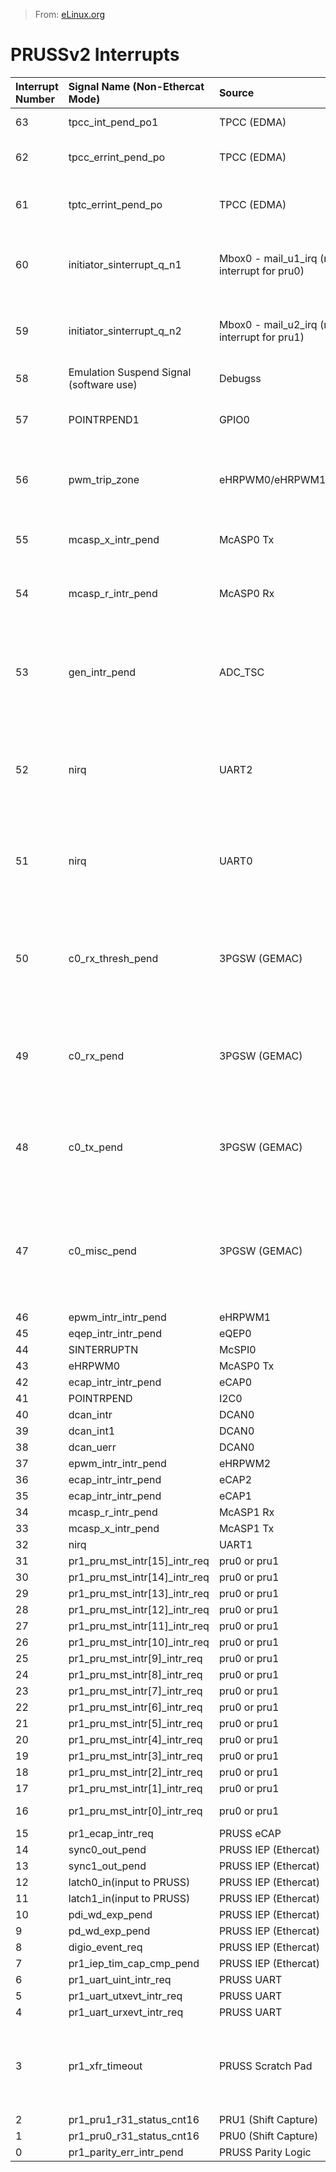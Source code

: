 > From: [eLinux.org](http://eLinux.org/PRUSSv2_Interrupts "http://eLinux.org/PRUSSv2_Interrupts")


# PRUSSv2 Interrupts



<table>
<thead>
<tr class="header">
<th align="left">Interrupt Number</th>
<th align="left">Signal Name (Non-Ethercat Mode)</th>
<th align="left">Source</th>
<th align="left">Signal Name (Ethercat Mode)</th>
<th align="left">Description</th>
</tr>
</thead>
<tbody>
<tr class="odd">
<td align="left">63</td>
<td align="left">tpcc_int_pend_po1</td>
<td align="left">TPCC (EDMA)</td>
<td align="left"></td>
<td align="left">A DMA request has completed</td>
</tr>
<tr class="even">
<td align="left">62</td>
<td align="left">tpcc_errint_pend_po</td>
<td align="left">TPCC (EDMA)</td>
<td align="left"></td>
<td align="left">A DMA error has occurred (see TPCC)</td>
</tr>
<tr class="odd">
<td align="left">61</td>
<td align="left">tptc_errint_pend_po</td>
<td align="left">TPCC (EDMA)</td>
<td align="left"></td>
<td align="left">A DMA error has occurred - TPTC0 only (see TPTC0)</td>
</tr>
<tr class="even">
<td align="left">60</td>
<td align="left">initiator_sinterrupt_q_n1</td>
<td align="left">Mbox0 - mail_u1_irq (mailbox interrupt for pru0)</td>
<td align="left"></td>
<td align="left">A message has been left in the mailbox for PRU0 (see <a href="http://elinux.org/index.php?title=Mailbox&amp;action=edit&amp;redlink=1" title="Mailbox (page does not exist)">Mailbox</a>)</td>
</tr>
<tr class="odd">
<td align="left">59</td>
<td align="left">initiator_sinterrupt_q_n2</td>
<td align="left">Mbox0 - mail_u2_irq (mailbox interrupt for pru1)</td>
<td align="left"></td>
<td align="left">A message has been left in the mailbox for PRU1 (see <a href="http://elinux.org/index.php?title=Mailbox&amp;action=edit&amp;redlink=1" title="Mailbox (page does not exist)">Mailbox</a>)</td>
</tr>
<tr class="even">
<td align="left">58</td>
<td align="left">Emulation Suspend Signal (software use)</td>
<td align="left">Debugss</td>
<td align="left"></td>
<td align="left"> ?</td>
</tr>
<tr class="odd">
<td align="left">57</td>
<td align="left">POINTRPEND1</td>
<td align="left">GPIO0</td>
<td align="left"></td>
<td align="left">Interrupt from level change on an external GPIO0 pin</td>
</tr>
<tr class="even">
<td align="left">56</td>
<td align="left">pwm_trip_zone</td>
<td align="left">eHRPWM0/eHRPWM1/eHRPWM2</td>
<td align="left"></td>
<td align="left">External fault occurred on eHRPWM0/1/2 (see Trip-zone)</td>
</tr>
<tr class="odd">
<td align="left">55</td>
<td align="left">mcasp_x_intr_pend</td>
<td align="left">McASP0 Tx</td>
<td align="left">pr1_mii1_crs(external)</td>
<td align="left">McASP is ready to receive data for transmitting</td>
</tr>
<tr class="even">
<td align="left">54</td>
<td align="left">mcasp_r_intr_pend</td>
<td align="left">McASP0 Rx</td>
<td align="left">PRU1_RX_EOF</td>
<td align="left">McASP has received an entire frame for processing</td>
</tr>
<tr class="odd">
<td align="left">53</td>
<td align="left">gen_intr_pend</td>
<td align="left">ADC_TSC</td>
<td align="left">MDIO_MII_LINK[1]</td>
<td align="left">A general interrupt occurred on the touch controller (check appropriate status register)</td>
</tr>
<tr class="even">
<td align="left">52</td>
<td align="left">nirq</td>
<td align="left">UART2</td>
<td align="left">PORT1_TX_OVERFLOW</td>
<td align="left">A general interrupt occurred on the UART2 (check appropriate status register)</td>
</tr>
<tr class="odd">
<td align="left">51</td>
<td align="left">nirq</td>
<td align="left">UART0</td>
<td align="left">PORT1_TX_UNDERFLOW</td>
<td align="left">A general interrupt occurred on the UART0 (check appropriate status register)</td>
</tr>
<tr class="even">
<td align="left">50</td>
<td align="left">c0_rx_thresh_pend</td>
<td align="left">3PGSW (GEMAC)</td>
<td align="left">PRU1_RX_OVERFLOW</td>
<td align="left">External Ethernet switch has passed its receive buffer threshold (ready for data to be retrieved)</td>
</tr>
<tr class="odd">
<td align="left">49</td>
<td align="left">c0_rx_pend</td>
<td align="left">3PGSW (GEMAC)</td>
<td align="left">PRU1_RX_NIBBLE_ODD</td>
<td align="left">External Ethernet switch has received a packet (should be acknowledged)</td>
</tr>
<tr class="even">
<td align="left">48</td>
<td align="left">c0_tx_pend</td>
<td align="left">3PGSW (GEMAC)</td>
<td align="left">PRU1_RX_CRC</td>
<td align="left">External Ethernet switch has transmitted a packet (should be acknowledged)</td>
</tr>
<tr class="odd">
<td align="left">47</td>
<td align="left">c0_misc_pend</td>
<td align="left">3PGSW (GEMAC)</td>
<td align="left">PRU1_RX_SOF</td>
<td align="left">A miscellaneous interrupt was triggered on the External Ethernet switch (see appropriate status register)</td>
</tr>
<tr class="even">
<td align="left">46</td>
<td align="left">epwm_intr_intr_pend</td>
<td align="left">eHRPWM1</td>
<td align="left">PRU1_RX_SFD</td>
<td align="left"> ?</td>
</tr>
<tr class="odd">
<td align="left">45</td>
<td align="left">eqep_intr_intr_pend</td>
<td align="left">eQEP0</td>
<td align="left">PRU1_RX_ERR32</td>
<td align="left"> ?</td>
</tr>
<tr class="even">
<td align="left">44</td>
<td align="left">SINTERRUPTN</td>
<td align="left">McSPI0</td>
<td align="left">PRU1_RX_ERR</td>
<td align="left"> ?</td>
</tr>
<tr class="odd">
<td align="left">43</td>
<td align="left">eHRPWM0</td>
<td align="left">McASP0 Tx</td>
<td align="left">pr1_mii0_crs(external)</td>
<td align="left"> ?</td>
</tr>
<tr class="even">
<td align="left">42</td>
<td align="left">ecap_intr_intr_pend</td>
<td align="left">eCAP0</td>
<td align="left">PRU0_RX_EOF</td>
<td align="left"> ?</td>
</tr>
<tr class="odd">
<td align="left">41</td>
<td align="left">POINTRPEND</td>
<td align="left">I2C0</td>
<td align="left">MDIO_MII_LINK[0]</td>
<td align="left"> ?</td>
</tr>
<tr class="even">
<td align="left">40</td>
<td align="left">dcan_intr</td>
<td align="left">DCAN0</td>
<td align="left">PORT0_TX_OVERFLOW</td>
<td align="left"> ?</td>
</tr>
<tr class="odd">
<td align="left">39</td>
<td align="left">dcan_int1</td>
<td align="left">DCAN0</td>
<td align="left">PORT0_TX_UNDERFLOW</td>
<td align="left"> ?</td>
</tr>
<tr class="even">
<td align="left">38</td>
<td align="left">dcan_uerr</td>
<td align="left">DCAN0</td>
<td align="left">PRU0_RX_OVERFLOW</td>
<td align="left"> ?</td>
</tr>
<tr class="odd">
<td align="left">37</td>
<td align="left">epwm_intr_intr_pend</td>
<td align="left">eHRPWM2</td>
<td align="left">PRU0_RX_NIBBLE_ODD</td>
<td align="left"> ?</td>
</tr>
<tr class="even">
<td align="left">36</td>
<td align="left">ecap_intr_intr_pend</td>
<td align="left">eCAP2</td>
<td align="left">PRU0_RX_CRC</td>
<td align="left"> ?</td>
</tr>
<tr class="odd">
<td align="left">35</td>
<td align="left">ecap_intr_intr_pend</td>
<td align="left">eCAP1</td>
<td align="left">PRU0_RX_SOF</td>
<td align="left"> ?</td>
</tr>
<tr class="even">
<td align="left">34</td>
<td align="left">mcasp_r_intr_pend</td>
<td align="left">McASP1 Rx</td>
<td align="left">PRU0_RX_SFD</td>
<td align="left"> ?</td>
</tr>
<tr class="odd">
<td align="left">33</td>
<td align="left">mcasp_x_intr_pend</td>
<td align="left">McASP1 Tx</td>
<td align="left">PRU0_RX_ERR32</td>
<td align="left"> ?</td>
</tr>
<tr class="even">
<td align="left">32</td>
<td align="left">nirq</td>
<td align="left">UART1</td>
<td align="left">PRU0_RX_ERR</td>
<td align="left"> ?</td>
</tr>
<tr class="odd">
<td align="left">31</td>
<td align="left">pr1_pru_mst_intr[15]_intr_req</td>
<td align="left">pru0 or pru1</td>
<td align="left"></td>
<td align="left"> ?</td>
</tr>
<tr class="even">
<td align="left">30</td>
<td align="left">pr1_pru_mst_intr[14]_intr_req</td>
<td align="left">pru0 or pru1</td>
<td align="left"></td>
<td align="left"> ?</td>
</tr>
<tr class="odd">
<td align="left">29</td>
<td align="left">pr1_pru_mst_intr[13]_intr_req</td>
<td align="left">pru0 or pru1</td>
<td align="left"></td>
<td align="left"> ?</td>
</tr>
<tr class="even">
<td align="left">28</td>
<td align="left">pr1_pru_mst_intr[12]_intr_req</td>
<td align="left">pru0 or pru1</td>
<td align="left"></td>
<td align="left"> ?</td>
</tr>
<tr class="odd">
<td align="left">27</td>
<td align="left">pr1_pru_mst_intr[11]_intr_req</td>
<td align="left">pru0 or pru1</td>
<td align="left"></td>
<td align="left"> ?</td>
</tr>
<tr class="even">
<td align="left">26</td>
<td align="left">pr1_pru_mst_intr[10]_intr_req</td>
<td align="left">pru0 or pru1</td>
<td align="left"></td>
<td align="left"> ?</td>
</tr>
<tr class="odd">
<td align="left">25</td>
<td align="left">pr1_pru_mst_intr[9]_intr_req</td>
<td align="left">pru0 or pru1</td>
<td align="left"></td>
<td align="left"> ?</td>
</tr>
<tr class="even">
<td align="left">24</td>
<td align="left">pr1_pru_mst_intr[8]_intr_req</td>
<td align="left">pru0 or pru1</td>
<td align="left"></td>
<td align="left"> ?</td>
</tr>
<tr class="odd">
<td align="left">23</td>
<td align="left">pr1_pru_mst_intr[7]_intr_req</td>
<td align="left">pru0 or pru1</td>
<td align="left"></td>
<td align="left"> ?</td>
</tr>
<tr class="even">
<td align="left">22</td>
<td align="left">pr1_pru_mst_intr[6]_intr_req</td>
<td align="left">pru0 or pru1</td>
<td align="left"></td>
<td align="left"> ?</td>
</tr>
<tr class="odd">
<td align="left">21</td>
<td align="left">pr1_pru_mst_intr[5]_intr_req</td>
<td align="left">pru0 or pru1</td>
<td align="left"></td>
<td align="left"> ?</td>
</tr>
<tr class="even">
<td align="left">20</td>
<td align="left">pr1_pru_mst_intr[4]_intr_req</td>
<td align="left">pru0 or pru1</td>
<td align="left"></td>
<td align="left"> ?</td>
</tr>
<tr class="odd">
<td align="left">19</td>
<td align="left">pr1_pru_mst_intr[3]_intr_req</td>
<td align="left">pru0 or pru1</td>
<td align="left"></td>
<td align="left"> ?</td>
</tr>
<tr class="even">
<td align="left">18</td>
<td align="left">pr1_pru_mst_intr[2]_intr_req</td>
<td align="left">pru0 or pru1</td>
<td align="left"></td>
<td align="left"> ?</td>
</tr>
<tr class="odd">
<td align="left">17</td>
<td align="left">pr1_pru_mst_intr[1]_intr_req</td>
<td align="left">pru0 or pru1</td>
<td align="left"></td>
<td align="left"> ?</td>
</tr>
<tr class="even">
<td align="left">16</td>
<td align="left">pr1_pru_mst_intr[0]_intr_req</td>
<td align="left">pru0 or pru1</td>
<td align="left">PRUSS Internal Interrupts</td>
<td align="left"> ?</td>
</tr>
<tr class="odd">
<td align="left">15</td>
<td align="left">pr1_ecap_intr_req</td>
<td align="left">PRUSS eCAP</td>
<td align="left"></td>
<td align="left"> ?</td>
</tr>
<tr class="even">
<td align="left">14</td>
<td align="left">sync0_out_pend</td>
<td align="left">PRUSS IEP (Ethercat)</td>
<td align="left"></td>
<td align="left"> ?</td>
</tr>
<tr class="odd">
<td align="left">13</td>
<td align="left">sync1_out_pend</td>
<td align="left">PRUSS IEP (Ethercat)</td>
<td align="left"></td>
<td align="left"> ?</td>
</tr>
<tr class="even">
<td align="left">12</td>
<td align="left">latch0_in(input to PRUSS)</td>
<td align="left">PRUSS IEP (Ethercat)</td>
<td align="left"></td>
<td align="left"> ?</td>
</tr>
<tr class="odd">
<td align="left">11</td>
<td align="left">latch1_in(input to PRUSS)</td>
<td align="left">PRUSS IEP (Ethercat)</td>
<td align="left"></td>
<td align="left"> ?</td>
</tr>
<tr class="even">
<td align="left">10</td>
<td align="left">pdi_wd_exp_pend</td>
<td align="left">PRUSS IEP (Ethercat)</td>
<td align="left"></td>
<td align="left"> ?</td>
</tr>
<tr class="odd">
<td align="left">9</td>
<td align="left">pd_wd_exp_pend</td>
<td align="left">PRUSS IEP (Ethercat)</td>
<td align="left"></td>
<td align="left"> ?</td>
</tr>
<tr class="even">
<td align="left">8</td>
<td align="left">digio_event_req</td>
<td align="left">PRUSS IEP (Ethercat)</td>
<td align="left"></td>
<td align="left"> ?</td>
</tr>
<tr class="odd">
<td align="left">7</td>
<td align="left">pr1_iep_tim_cap_cmp_pend</td>
<td align="left">PRUSS IEP (Ethercat)</td>
<td align="left"></td>
<td align="left"> ?</td>
</tr>
<tr class="even">
<td align="left">6</td>
<td align="left">pr1_uart_uint_intr_req</td>
<td align="left">PRUSS UART</td>
<td align="left"></td>
<td align="left"> ?</td>
</tr>
<tr class="odd">
<td align="left">5</td>
<td align="left">pr1_uart_utxevt_intr_req</td>
<td align="left">PRUSS UART</td>
<td align="left"></td>
<td align="left"> ?</td>
</tr>
<tr class="even">
<td align="left">4</td>
<td align="left">pr1_uart_urxevt_intr_req</td>
<td align="left">PRUSS UART</td>
<td align="left"></td>
<td align="left"> ?</td>
</tr>
<tr class="odd">
<td align="left">3</td>
<td align="left">pr1_xfr_timeout</td>
<td align="left">PRUSS Scratch Pad</td>
<td align="left"></td>
<td align="left">Simultaneous Scratch Pad access from both PRUs caused access time-out after 1024 cycles</td>
</tr>
<tr class="even">
<td align="left">2</td>
<td align="left">pr1_pru1_r31_status_cnt16</td>
<td align="left">PRU1 (Shift Capture)</td>
<td align="left"></td>
<td align="left"> ?</td>
</tr>
<tr class="odd">
<td align="left">1</td>
<td align="left">pr1_pru0_r31_status_cnt16</td>
<td align="left">PRU0 (Shift Capture)</td>
<td align="left"></td>
<td align="left"> ?</td>
</tr>
<tr class="even">
<td align="left">0</td>
<td align="left">pr1_parity_err_intr_pend</td>
<td align="left">PRUSS Parity Logic</td>
<td align="left"></td>
<td align="left"> ?</td>
</tr>
</tbody>
</table>


